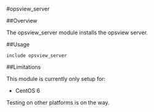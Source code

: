 #opsview_server

##Overview

The opsview_server module installs the opsview server.

##Usage

```puppet
include opsview_server
```

##Limitations

This module is currently only setup for:

* CentOS 6

Testing on other platforms is on the way.